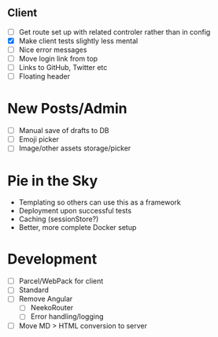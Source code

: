 ## Client
- [ ] Get route set up with related controler rather than in config
- [X] Make client tests slightly less mental
- [ ] Nice error messages
- [ ] Move login link from top
- [ ] Links to GitHub, Twitter etc
- [ ] Floating header

# New Posts/Admin
- [ ] Manual save of drafts to DB
- [ ] Emoji picker
- [ ] Image/other assets storage/picker

# Pie in the Sky
- Templating so others can use this as a framework
- Deployment upon successful tests
- Caching (sessionStore?)
- Better, more complete Docker setup

# Development
- [ ] Parcel/WebPack for client
- [ ] Standard
- [ ] Remove Angular
  - [ ] NeekoRouter
  - [ ] Error handling/logging
- [ ] Move MD > HTML conversion to server
